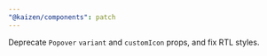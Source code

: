 ```yaml
---
"@kaizen/components": patch
---
```


Deprecate `Popover` `variant` and `customIcon` props, and fix RTL styles.
